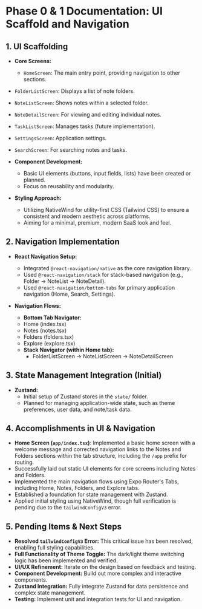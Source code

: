 # Phase 0 & 1 Documentation: UI Scaffold and Navigation

## 1. UI Scaffolding

-   **Core Screens:**
    -   `HomeScreen`: The main entry point, providing navigation to other sections.
-   `FolderListScreen`: Displays a list of note folders.
-   `NoteListScreen`: Shows notes within a selected folder.
-   `NoteDetailScreen`: For viewing and editing individual notes.
-   `TaskListScreen`: Manages tasks (future implementation).
-   `SettingsScreen`: Application settings.
-   `SearchScreen`: For searching notes and tasks.

-   **Component Development:**
    -   Basic UI elements (buttons, input fields, lists) have been created or planned.
    -   Focus on reusability and modularity.

-   **Styling Approach:**
    -   Utilizing NativeWind for utility-first CSS (Tailwind CSS) to ensure a consistent and modern aesthetic across platforms.
    -   Aiming for a minimal, premium, modern SaaS look and feel.

## 2. Navigation Implementation

-   **React Navigation Setup:**
    -   Integrated `@react-navigation/native` as the core navigation library.
    -   Used `@react-navigation/stack` for stack-based navigation (e.g., Folder -> NoteList -> NoteDetail).
    -   Used `@react-navigation/bottom-tabs` for primary application navigation (Home, Search, Settings).

-   **Navigation Flows:**
    -   **Bottom Tab Navigator:**
    -   Home (index.tsx)
    -   Notes (notes.tsx)
    -   Folders (folders.tsx)
    -   Explore (explore.tsx)
    -   **Stack Navigator (within Home tab):**
        -   FolderListScreen -> NoteListScreen -> NoteDetailScreen

## 3. State Management Integration (Initial)

-   **Zustand:**
    -   Initial setup of Zustand stores in the `state/` folder.
    -   Planned for managing application-wide state, such as theme preferences, user data, and note/task data.

## 4. Accomplishments in UI & Navigation

- **Home Screen (`app/index.tsx`)**: Implemented a basic home screen with a welcome message and corrected navigation links to the Notes and Folders sections within the tab structure, including the `/app` prefix for routing.
-   Successfully laid out static UI elements for core screens including Notes and Folders.
-   Implemented the main navigation flows using Expo Router's Tabs, including Home, Notes, Folders, and Explore tabs.
-   Established a foundation for state management with Zustand.
-   Applied initial styling using NativeWind, though full verification is pending due to the `tailwindConfigV3` error.

## 5. Pending Items & Next Steps

-   **Resolved `tailwindConfigV3` Error:** This critical issue has been resolved, enabling full styling capabilities.
-   **Full Functionality of Theme Toggle:** The dark/light theme switching logic has been implemented and verified.
-   **UI/UX Refinement:** Iterate on the design based on feedback and testing.
-   **Component Development:** Build out more complex and interactive components.
-   **Zustand Integration:** Fully integrate Zustand for data persistence and complex state management.
-   **Testing:** Implement unit and integration tests for UI and navigation.